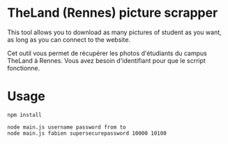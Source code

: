 # TheLand (Rennes) picture scrapper
This tool allows you to download as many pictures of student as you want, as long as you can connect to the website.

Cet outil vous permet de récupérer les photos d'étudiants du campus TheLand à Rennes. Vous avez besoin d'identifiant pour que le scrript fonctionne.

# Usage
```shell
npm install

node main.js username password from to
node main.js fabien supersecurepassword 10000 10100
```
